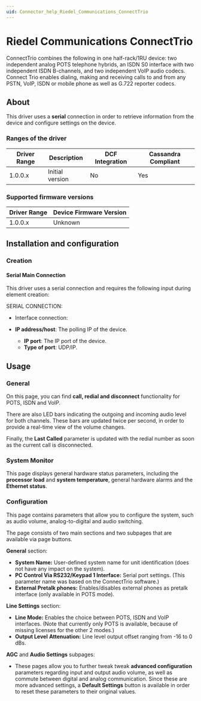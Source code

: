```yaml
---
uid: Connector_help_Riedel_Communications_ConnectTrio
---
```


# Riedel Communications ConnectTrio

ConnectTrio combines the following in one half-rack/1RU device: two independent analog POTS telephone hybrids, an ISDN S0 interface with two independent ISDN B-channels, and two independent VoIP audio codecs. Connect Trio enables dialing, making and receiving calls to and from any PSTN, VoIP, ISDN or mobile phone as well as G.722 reporter codecs.

## About

This driver uses a **serial** connection in order to retrieve information from the device and configure settings on the device.

### Ranges of the driver

| **Driver Range** | **Description** | **DCF Integration** | **Cassandra Compliant** |
|------------------|-----------------|---------------------|-------------------------|
| 1.0.0.x          | Initial version | No                  | Yes                     |

### Supported firmware versions

| **Driver Range** | **Device Firmware Version** |
|------------------|-----------------------------|
| 1.0.0.x          | Unknown                     |

## Installation and configuration

### Creation

#### Serial Main Connection

This driver uses a serial connection and requires the following input during element creation:

SERIAL CONNECTION:

- Interface connection:

- **IP address/host**: The polling IP of the device.
  - **IP port**: The IP port of the device.
  - **Type of port**: UDP/IP.

## Usage

### General

On this page, you can find **call, redial and disconnect** functionality for POTS, ISDN and VoIP.

There are also LED bars indicating the outgoing and incoming audio level for both channels. These bars are updated twice per second, in order to provide a real-time view of the volume changes.

Finally, the **Last Called** parameter is updated with the redial number as soon as the current call is disconnected.

### System Monitor

This page displays general hardware status parameters, including the **processor load** and **system temperature**, general hardware alarms and the **Ethernet status**.

### Configuration

This page contains parameters that allow you to configure the system, such as audio volume, analog-to-digital and audio switching.

The page consists of two main sections and two subpages that are available via page buttons.

**General** section:

- **System Name:** User-defined system name for unit identification (does not have any impact on the system).
- **PC Control Via RS232/Keypad 1 Interface:** Serial port settings. (This parameter name was based on the ConnectTrio software.)
- **External Pretalk phones:** Enables/disables external phones as pretalk interface (only available in POTS mode).

**Line Settings** section:

- **Line Mode:** Enables the choice between POTS, ISDN and VoIP interfaces. (Note that currently only POTS is available, because of missing licenses for the other 2 modes.)
- **Output Level** **Attenuation:** Line level output offset ranging from -16 to 0 dBs.

**AGC** and **Audio Settings** subpages:

- These pages allow you to further tweak tweak **advanced configuration** parameters regarding input and output audio volume, as well as commute between digital and analog communication.
  Since these are more advanced settings, a **Default Settings** button is available in order to reset these parameters to their original values.
